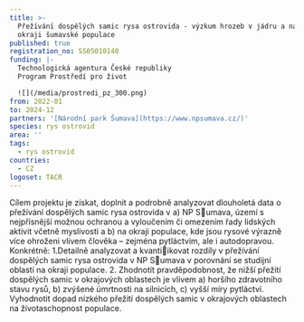```yaml
---
title: >-
  Přežı́vánı́ dospělých samic rysa ostrovida - výzkum hrozeb v jádru a na
  okraji šumavské populace
published: true
registration_no: SS05010140
funding: |-
  Technologická agentura České republiky
  Program Prostředí pro život

  ![](/media/prostredi_pz_300.png)
from: 2022-01
to: 2024-12
partners: '[Národní park Šumava](https://www.npsumava.cz/)'
species: rys ostrovid
area: ''
tags:
  - rys ostrovid
countries:
  - CZ
logoset: TACR
---
```

Cı́lem projektu je zı́skat, doplnit a podrobně analyzovat dlouholetá data o přežı́vánı́ dospělých samic rysa ostrovida v a) NP S􀀯umava, územı́ s nejpřı́snějšı́ možnou ochranou a vyloučenı́m či omezenı́m řady lidských aktivit včetně myslivosti a b) na okraji populace, kde jsou rysové výrazně vı́ce ohroženi vlivem člověka – zejména pytláctvı́m, ale i autodopravou. Konkrétně: 1.Detailně analyzovat a kvanti􀀳ikovat rozdı́ly v přežı́vánı́ dospělých samic rysa ostrovida v NP S􀀯umava v porovnánı́ se studijnı́ oblastı́ na okraji populace. 2. Zhodnotit
pravděpodobnost, že nižšı́ přežitı́ dospělých samic v okrajových oblastech je vlivem a)
horšı́ho zdravotnı́ho stavu rysů, b) zvýšené úmrtnosti na silnicı́ch, c) vyššı́ mı́ry pytláctvı́.
Vyhodnotit dopad nı́zkého přežitı́ dospělých samic v okrajových oblastech na
životaschopnost populace.
